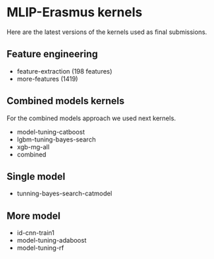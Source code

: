 # MLIP-Erasmus kernels


Here are the latest versions of the kernels used as final submissions.


## Feature engineering

  - feature-extraction (198 features)
  - more-features (1419)


## Combined models kernels

For the combined models approach we used next kernels.

  - model-tuning-catboost
  - lgbm-tuning-bayes-search
  - xgb-mg-all
  - combined

## Single model

  - tunning-bayes-search-catmodel

## More model
  - id-cnn-train1
  - model-tuning-adaboost
  - model-tuning-rf
